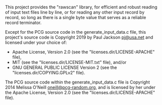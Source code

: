 This project provides the "rawscan" library, for efficient and
robust reading of input text files line by line, or for reading
any other input record by record, so long as there is a single
byte value that serves as a reliable record terminator.

Except for the PCG source code in the generate_input_data.c file,
this project's source code is Copyright 2019 by Paul Jackson
<pj@usa.net> and licensed under your choice of:

 * Apache License, Version 2.0 (see the "licenses.dir/LICENSE-APACHE" file),
 * MIT (see the "licenses.dir/LICENSE-MIT.txt" file), and/or
 * GNU GENERAL PUBLIC LICENSE Version 2 (see the "licenses.dir/COPYING.GPLv2" file).

The PCG source code within the generate_input_data.c file is
Copyright 2014 Melissa O'Neill <oneill@pcg-random.org>, and is
licensed by her under the Apache License, Version 2.0 (see
the "licenses.dir/LICENSE-APACHE" file).
